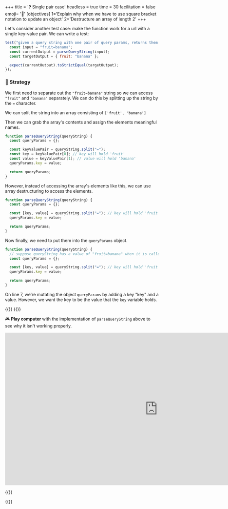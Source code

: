 +++
title = '❓ Single pair case'
headless = true
time = 30
facilitation = false
emoji= '🧩'
[objectives]
    1='Explain why when we have to use square bracket notation to update an object'
    2='Destructure an array of length 2'
+++

Let's consider another test case: make the function work for a url with a single key-value pair.
We can write a test:

```js
test("given a query string with one pair of query params, returns them in object form", function () {
  const input = "fruit=banana";
  const currentOutput = parseQueryString(input);
  const targetOutput = { fruit: "banana" };

  expect(currentOutput).toStrictEqual(targetOutput);
});
```

### 🧭 Strategy

We first need to separate out the `"fruit=banana"` string so we can access `"fruit"` and `"banana"` separately. We can do this by splitting up the string by the `=` character.

We can split the string into an array consisting of `['fruit', 'banana']`

Then we can grab the array's contents and assign the elements meaningful names.

```js
function parseQueryString(queryString) {
  const queryParams = {};

  const keyValuePair = queryString.split("=");
  const key = keyValuePair[0]; // key will hold 'fruit'
  const value = keyValuePair[1]; // value will hold 'banana'
  queryParams.key = value;

  return queryParams;
}
```

However, instead of accessing the array's elements like this, we can use array destructuring to access the elements.

```js
function parseQueryString(queryString) {
  const queryParams = {};

  const [key, value] = queryString.split("="); // key will hold 'fruit', value will hold 'banana
  queryParams.key = value;

  return queryParams;
}
```

Now finally, we need to put them into the `queryParams` object.

```js {linenos=table,hl_lines=["5"],linenostart=1}
function parseQueryString(queryString) {
  // suppose queryString has a value of "fruit=banana" when it is called
  const queryParams = {};

  const [key, value] = queryString.split("="); // key will hold 'fruit', value will hold 'banana'
  queryParams.key = value;

  return queryParams;
}
```

On line 7, we're mutating the object `queryParams` by adding a key "key" and a value.
However, we want the key to be the value that the `key` variable holds.

{{<tabs>}}
{{<tab name="Check it">}}

🎮 **Play computer** with the implementation of `parseQueryString` above to see why it isn't working properly.

<iframe title="dot-notation-parse-query-string-example" width="1000" height="500" frameborder="0" src="https://pythontutor.com/iframe-embed.html#code=function%20parseQueryString%28queryString%29%20%7B%0A%0A%20%20const%20queryParams%20%3D%20%7B%7D%3B%0A%0A%20%20const%20%5Bkey,%20value%5D%20%3D%20queryString.split%28%22%3D%22%29%3B%0A%20%20queryParams.key%20%3D%20value%3B%0A%0A%20%20return%20queryParams%3B%0A%7D%0A%0Aconst%20queryParams%20%3D%20parseQueryString%28%22fruit%3Dbanana%22%29%3B%0Aconsole.log%28queryParams%29%3B&codeDivHeight=400&codeDivWidth=350&cumulative=false&curInstr=0&heapPrimitives=nevernest&origin=opt-frontend.js&py=js&rawInputLstJSON=%5B%5D&textReferences=false"> </iframe>

{{</tab>}}

{{</tabs>}}
